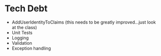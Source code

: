 ﻿# Tech Debt

- AddUserIdentityToClaims (this needs to be greatly improved...just look at the class)
- Unit Tests
- Logging
- Validation
- Exception handling